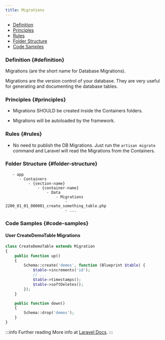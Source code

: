 ```yaml
---
title: Migrations
---
```


* [Definition](#definition)
* [Principles](#principles)
* [Rules](#rules)
* [Folder Structure](#folder-structure)
* [Code Samples](#code-samples)

### Definition {#definition}

Migrations (are the short name for Database Migrations).

Migrations are the version control of your database. They are very useful for generating and documenting the database tables.

### Principles {#principles}

- Migrations SHOULD be created inside the Containers folders.

- Migrations will be autoloaded by the framework.

### Rules {#rules}

- No need to publish the DB Migrations. Just run the `artisan migrate` command and Laravel will read the Migrations from the Containers.

### Folder Structure {#folder-structure}

```
   - app
      - Containers
          - {section-name}
              - {container-name}
                  - Data
                      - Migrations
                          - 2200_01_01_000001_create_something_table.php
                          - ...
```

### Code Samples {#code-samples}

#### User CreateDemoTable Migrations

```php
class CreateDemoTable extends Migration
{
    public function up()
    {
        Schema::create('demos', function (Blueprint $table) {
            $table->increments('id');
            // ...
            $table->timestamps();
            $table->softDeletes();
        });
    }

    public function down()
    {
        Schema::drop('demos');
    }
}

```

:::info Further reading
More info at [Laravel Docs](https://laravel.com/docs/migrations).
:::
